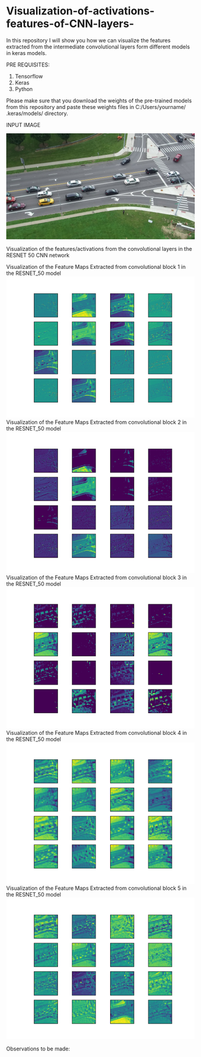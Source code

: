 # Visualization-of-activations-features-of-CNN-layers-
In this repository I will show you how we can visualize the features extracted from the intermediate convolutional layers form different models in keras models.

PRE REQUISITES:
1. Tensorflow 
2. Keras
3. Python

Please make sure that you download the weights of the pre-trained models from this repository and paste these weights files in C:/Users/yourname/ .keras/models/ directory. 


INPUT IMAGE

![Input Image](https://github.com/anzy0621/Visualization-of-activations-features-of-CNN-layers-/blob/master/test_images/cars.jpg)

Visualization of the features/activations from the convolutional layers in the RESNET 50 CNN network

Visualization of the Feature Maps Extracted from convolutional block 1 in the RESNET_50 model
![Convolutional Block 1 features/activations](output_visualizations/resnet_50/resnet_conv_block_1_feature.png)
Visualization of the Feature Maps Extracted from convolutional block 2 in the RESNET_50 model
![Convolutional Block 2 features/activations](output_visualizations/resnet_50/resnet_conv_block_2_feature.png)
Visualization of the Feature Maps Extracted from convolutional block 3 in the RESNET_50 model
![Convolutional Block 3 features/activations](output_visualizations/resnet_50/resnet_conv_block_3_feature.png)
Visualization of the Feature Maps Extracted from convolutional block 4 in the RESNET_50 model
![Convolutional Block 4 features/activations](output_visualizations/resnet_50/resnet_conv_block_4_feature.png)
Visualization of the Feature Maps Extracted from convolutional block 5 in the RESNET_50 model
![Convolutional Block 5 features/activations](output_visualizations/resnet_50/resnet_conv_block_5_feature.png)

Observations to be made: 
